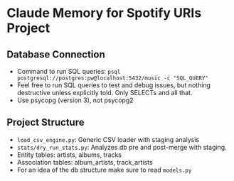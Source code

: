 # Claude Memory for Spotify URIs Project

## Database Connection
- Command to run SQL queries: `psql postgresql://postgres:pw@localhost:5432/music -c "SQL_QUERY"`
- Feel free to run SQL queries to test and debug issues, but nothing destructive unless explicitly told. Only SELECTs and all that.
- Use psycopg (version 3), not psycopg2 

## Project Structure
- `load_csv_engine.py`: Generic CSV loader with staging analysis
- `stats/dry_run_stats.py`: Analyzes db pre and post-merge with staging.
- Entity tables: artists, albums, tracks
- Association tables: album_artists, track_artists
- For an idea of the db structure make sure to read `models.py` 